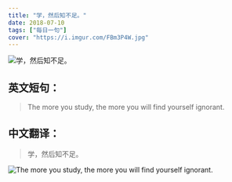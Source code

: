 ```yaml
---
title: "学，然后知不足。"
date: 2018-07-10
tags: ["每日一句"]
cover: "https://i.imgur.com/FBm3P4W.jpg"
---
```


![学，然后知不足。](https://i.imgur.com/2j2F04u.jpg)

## 英文短句：
> The more you study, the more you will find yourself ignorant.

<!--more-->

## 中文翻译：
> 学，然后知不足。

![The more you study, the more you will find yourself ignorant.](https://i.imgur.com/0qSgj8p.jpg)


